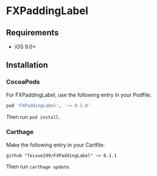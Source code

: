 # FXPaddingLabel

## Requirements
- iOS 9.0+

## Installation

### CocoaPods

For FXPaddingLabel, use the following entry in your Podfile:

```rb
pod 'FXPaddingLabel', '~> 0.1.0'
```

Then run `pod install`.

### Carthage

Make the following entry in your Cartfile:

```
github "feixue299/FXPaddingLabel" ~> 0.1.1
```

Then run `carthage update`.
